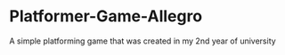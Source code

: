 Platformer-Game-Allegro
=======================

A simple platforming game that was created in my 2nd year of university
